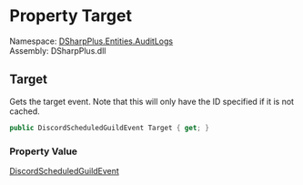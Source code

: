 # Property Target

Namespace: [DSharpPlus.Entities.AuditLogs](DSharpPlus.Entities.AuditLogs.md)  
Assembly: DSharpPlus.dll

## <a id="DSharpPlus_Entities_AuditLogs_DiscordAuditLogGuildScheduledEventEntry_Target"></a>Target

Gets the target event. Note that this will only have the ID specified if it is not cached.

```csharp
public DiscordScheduledGuildEvent Target { get; }
```

### Property Value

[DiscordScheduledGuildEvent](DSharpPlus.Entities.DiscordScheduledGuildEvent.md)


